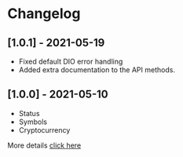 # Changelog

## [1.0.1] - 2021-05-19

* Fixed default DIO error handling
* Added extra documentation to the API methods.

## [1.0.0] - 2021-05-10

* Status  
* Symbols  
* Cryptocurrency

More details [click here](https://iexcloud.io/docs/api)

